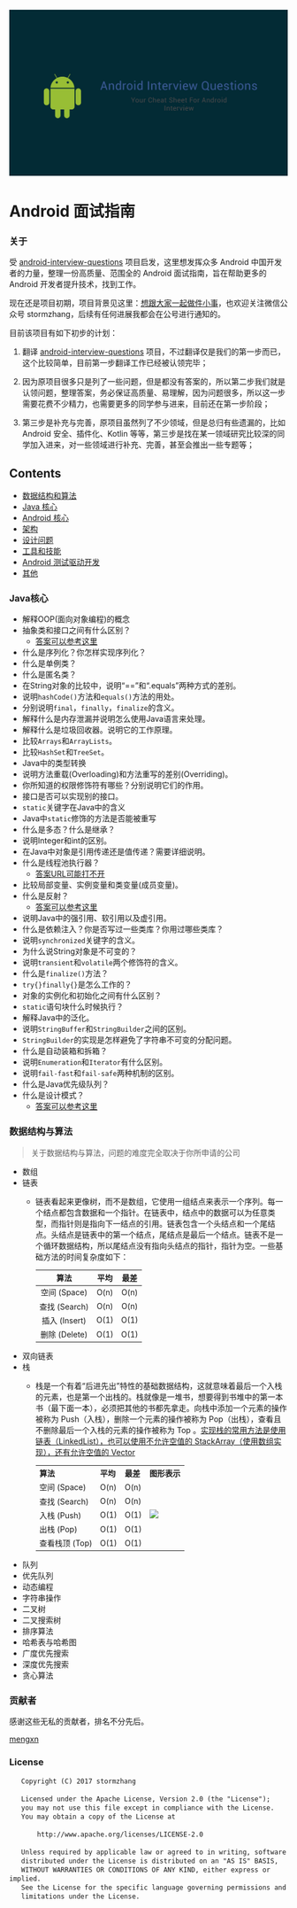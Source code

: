 <p align="center">
<img alt="AndroidInterviewQuestions" src="https://github.com/stormzhang/android-interview-questions-cn/blob/master/assets/android-interview-questions.png?raw=true">
</p>

# Android 面试指南

### 关于

受 [android-interview-questions](https://github.com/MindorksOpenSource/android-interview-questions) 项目启发，这里想发挥众多 Android 中国开发者的力量，整理一份高质量、范围全的 Android 面试指南，旨在帮助更多的 Android 开发者提升技术，找到工作。

现在还是项目初期，项目背景见这里：[想跟大家一起做件小事](http://mp.weixin.qq.com/s/t038R0bDDZ6dg4bwDoj2cQ)，也欢迎关注微信公众号 stormzhang，后续有任何进展我都会在公号进行通知的。

目前该项目有如下初步的计划：

1. 翻译 [android-interview-questions](https://github.com/MindorksOpenSource/android-interview-questions) 项目，不过翻译仅是我们的第一步而已，这个比较简单，目前第一步翻译工作已经被认领完毕；

2. 因为原项目很多只是列了一些问题，但是都没有答案的，所以第二步我们就是认领问题，整理答案，务必保证高质量、易理解，因为问题很多，所以这一步需要花费不少精力，也需要更多的同学参与进来，目前还在第一步阶段；

3. 第三步是补充与完善，原项目虽然列了不少领域，但是总归有些遗漏的，比如 Android 安全、插件化、Kotlin 等等，第三步是找在某一领域研究比较深的同学加入进来，对一些领域进行补充、完善，甚至会推出一些专题等；

## Contents
 * [数据结构和算法](#数据结构与算法)
 * [Java 核心](#Java核心)
 * [Android 核心](#core-android)
 * [架构](#architecture)
 * [设计问题](#design-problem)
 * [工具和技能](#tools-and-technologies)
 * [Android 测试驱动开发](#android-test-driven-development)
 * [其他](#others)

 ### Java核心
* 解释OOP(面向对象编程)的概念
* 抽象类和接口之间有什么区别？    
   * [答案可以参考这里](https://arjun-sna.github.io/java/2017/02/02/abstractvsinterface/)
* 什么是序列化？你怎样实现序列化？
* 什么是单例类？
* 什么是匿名类？
* 在String对象的比较中，说明“==”和“.equals”两种方式的差别。
* 说明`hashCode()`方法和`equals()`方法的用处。
* 分别说明`final`，`finally`，`finalize`的含义。
* 解释什么是内存泄漏并说明怎么使用Java语言来处理。
* 解释什么是垃圾回收器。说明它的工作原理。
* 比较`Arrays`和`ArrayLists`。
* 比较`HashSet`和`TreeSet`。
* Java中的类型转换
* 说明方法重载(Overloading)和方法重写的差别(Overriding)。
* 你所知道的权限修饰符有哪些？分别说明它们的作用。
* 接口是否可以实现别的接口。
* `static`关键字在Java中的含义
* Java中`static`修饰的方法是否能被重写
* 什么是多态？什么是继承？
* 说明Integer和int的区别。
* 在Java中对象是引用传递还是值传递？需要详细说明。
* 什么是线程池执行器？
   * [答案URL可能打不开](https://medium.com/m/global-identity?redirectUrl=https://blog.mindorks.com/threadpoolexecutor-in-android-8e9d22330ee3)
* 比较局部变量、实例变量和类变量(成员变量)。
* 什么是反射？
   * [答案可以参考这里](http://tutorials.jenkov.com/java-reflection/index.html)
* 说明Java中的强引用、软引用以及虚引用。
* 什么是依赖注入？你是否写过一些类库？你用过哪些类库？
* 说明`synchronized`关键字的含义。
* 为什么说String对象是不可变的？
* 说明`transient`和`volatile`两个修饰符的含义。
* 什么是`finalize()`方法？
* `try{}finally{}`是怎么工作的？
* 对象的实例化和初始化之间有什么区别？
* `static`语句块什么时候执行？
* 解释Java中的泛化。
* 说明`StringBuffer`和`StringBuilder`之间的区别。
* `StringBuilder`的实现是怎样避免了字符串不可变的分配问题。
* 什么是自动装箱和拆箱？
* 说明`Enumeration`和`Iterator`有什么区别。
* 说明`fail-fast`和`fail-safe`两种机制的区别。
* 什么是Java优先级队列？
* 什么是设计模式？
   * [答案可以参考这里](https://github.com/iluwatar/java-design-patterns)


 ### 数据结构与算法

> 关于数据结构与算法，问题的难度完全取决于你所申请的公司

* 数组
* 链表
   - 链表看起来更像树，而不是数组，它使用一组结点来表示一个序列。每一个结点都包含数据和一个指针。在链表中，结点中的数据可以为任意类型，而指针则是指向下一结点的引用。链表包含一个头结点和一个尾结点。头结点是链表中的第一个结点，尾结点是最后一个结点。链表不是一个循环数据结构，所以尾结点没有指向头结点的指针，指针为空。一些基础方法的时间复杂度如下：

        | 算法          | 平均    | 最差      |
        |:------------:|:-------:|:--------:|
        | 空间 (Space)  | O(n)    | O(n)     |
        | 查找 (Search) | O(n)    | O(n)     |
        | 插入 (Insert) | O(1)    | O(1)     |
        | 删除 (Delete) | O(1)    | O(1)     |
* 双向链表
* 栈
    - 栈是一个有着“后进先出”特性的基础数据结构，这就意味着最后一个入栈的元素，也是第一个出栈的。栈就像是一堆书，想要得到书堆中的第一本书（最下面一本），必须把其他的书都先拿走。向栈中添加一个元素的操作被称为 Push（入栈），删除一个元素的操作被称为 Pop（出栈），查看且不删除最后一个入栈的元素的操作被称为 Top 。[实现栈的常用方法是使用链表（LinkedList），也可以使用不允许空值的 StackArray（使用数组实现），还有允许空值的 Vector](https://en.wikibooks.org/wiki/Data_Structures/Stacks_and_Queues#Performance_Analysis)

        <table>
            <tr>
                <th>算法</th>
                <th>平均</th>
                <th>最差</th>
                <th>图形表示</th>
            </tr>
            <tr>
                <td>空间 (Space)</td>
                <td>O(n)</td>
                <td>O(n)</td>
                <td rowspan="5">
                    <img src="https://upload.wikimedia.org/wikipedia/commons/thumb/2/29/Data_stack.svg/250px-Data_stack.svg.png"/>
                </td>
            </tr>
            <tr>
                <td>查找 (Search)</td>
                <td>O(n)</td>
                <td>O(n)</td>
            </tr>
            <tr>
                <td>入栈 (Push)</td>
                <td>O(1)</td>
                <td>O(1)</td>
            </tr>
            <tr>
                <td>出栈 (Pop)</td>
                <td>O(1)</td>
                <td>O(1)</td>
            </tr>
            <tr>
              <td>查看栈顶 (Top)</td>
              <td>O(1)</td>
              <td>O(1)</td>
            </tr>
        </table>
* 队列
* 优先队列
* 动态编程
* 字符串操作
* 二叉树
* 二叉搜索树
* 排序算法
* 哈希表与哈希图
* 广度优先搜索
* 深度优先搜索
* 贪心算法

### 贡献者

感谢这些无私的贡献者，排名不分先后。

[mengxn](https://github.com/mengxn)

### License
```
   Copyright (C) 2017 stormzhang

   Licensed under the Apache License, Version 2.0 (the "License");
   you may not use this file except in compliance with the License.
   You may obtain a copy of the License at

       http://www.apache.org/licenses/LICENSE-2.0

   Unless required by applicable law or agreed to in writing, software
   distributed under the License is distributed on an "AS IS" BASIS,
   WITHOUT WARRANTIES OR CONDITIONS OF ANY KIND, either express or implied.
   See the License for the specific language governing permissions and
   limitations under the License.
```
